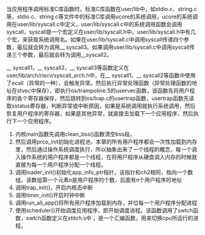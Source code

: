 当应用程序调用标准C库函数时，标准C库函数在user/lib中，如stdio.c、string.c等，stdio.c、string.c等文件中的标准C库调用ucore的系统调用，ucore的系统调用在user/lib/syscall.c中定义，user/lib/syscall.c中的系统调用函数会调用syscall，syscall是一个宏定义在user/lib/syscall.h中。user/lib/syscall.h中有几个宏，来获取系统调用名。如果在user/lib/syscall.c中调用syscall传递四个参数，最后就会转为调用__ syscall3。如果调用user/lib/syscall.c中调用syscall传递三个参数，最后就会转为调用__syscall2。

__ syscall1，__ syscall2，__ syscall3等函数定义在user/lib/arch/riscv/syscall_arch.h中，在__ syscall1、__ syscall2等函数中使用了ecall（异常的一种），会触发异常。然后执行异常处理函数（异常处理函数的地址在stvec中保存），即执行os/trampoline.S的uservec函数，该函数先将用户程序的各个寄存器保存，然后跳转到os/trap.c的usertrap函数，usertrap函数先读取sstatus寄存器，判断异常或中断原因，如果是系统调用就执行系统调用，然后恢复用户程序的寄存器，如果是其他异常，就直接去加载下一个应用程序，然后执行下一个应用程序。





1. 内核main函数先调用clean_bss()函数清空bss段。
2. 然后调用prco_init初始化进程池，本章的所有用户程序都会一次性加载到内存里，然后通过操作系统调度执行，所以抽象出来了一个线程的概念，每一个调入操作系统的用户程序都是一个线程，在将用户程序从硬盘调入内存的时候就直接为每一个用户程序分配一个线程。
3. 调用loader_init()初始化app_info_ptr指针，该指针和ch2相同，指向一个数组，该数组第一个元素n是用户程序的个数，后面有n个用户程序的地址
4. 调用trap_init()，开启内核态中断
5. 调用timer_init()开启时钟中断
6. 调用run_all_app()将所有用户程序加载到内存，并位每一个用户程序分配进程
7. 使用scheduler()开始调度应用程序，即开始调度进程。该函数调用了swtch函数，swtch函数定义在stitch.s中 ，是一个汇编函数，用来切换cpu所运行的进程。

